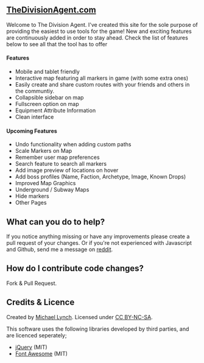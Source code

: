 [TheDivisionAgent.com](http://thedivisionagent.com)
--------------------------------------
Welcome to The Division Agent.  I've created this site for the sole purpose of providing the easiest to use tools for the game! New and exciting features are continuously added in order to stay ahead.  Check the list of features below to see all that the tool has to offer


#### Features
* Mobile and tablet friendly
* Interactive map featuring all markers in game (with some extra ones)
* Easily create and share custom routes with your friends and others in the communtiy.
* Collapsible sidebar on map
* Fullscreen option on map
* Equipment Attribute Information
* Clean interface

#### Upcoming Features
* Undo functionality when adding custom paths
* Scale Markers on Map
* Remember user map preferences
* Search feature to search all markers
* Add image preview of locations on hover
* Add boss profiles (Name, Faction, Archetype, Image, Known Drops)
* Improved Map Graphics
* Underground / Subway Maps
* Hide markers
* Other Pages


What can you do to help?
--------------------------------------
If you notice anything missing or have any improvements please create a pull request of your changes. Or if you're not experienced with Javascript and Github, send me a message on [reddit](http://www.reddit.com/message/compose/?to=gamegenius86).


How do I contribute code changes?
--------------------------------------

Fork & Pull Request.

Credits & Licence
--------------------------------------
Created by [Michael Lynch](https://github.com/gamegenius86). Licensed under [CC BY-NC-SA](http://creativecommons.org/licenses/by-nc-sa/4.0/).

This software uses the following libraries developed by third parties, and are licenced seperately;
* [jQuery](http://jquery.com) (MIT)
* [Font Awesome](http://fortawesome.github.io/Font-Awesome/) (MIT)

